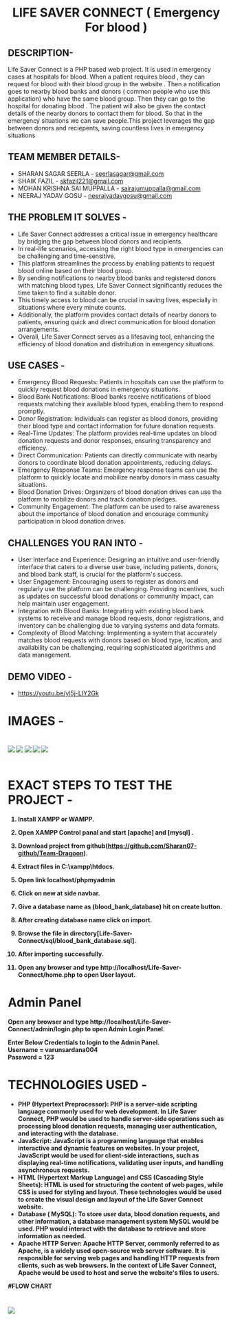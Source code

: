 <h1 align="center">
  LIFE SAVER CONNECT ( Emergency For blood )
</h1>


## DESCRIPTION-

Life Saver Connect is a PHP based web project. It is used in emergency cases at hospitals for blood. When a patient requires blood , they can request for blood with their blood group in the website . Then a notification goes to nearby blood banks and donors ( common people who use this application) who have the same blood group. Then they can go to the hospital for donating blood . The patient will also be given the contact details of the nearby donors to contact them for blood. So that in the emergency situations we can save people.This project leverages the gap between donors and reciepents, saving countless lives in emergency situations

## TEAM MEMBER DETAILS-

- SHARAN SAGAR SEERLA - seerlasagar@gmail.com  
- SHAIK FAZIL - skfazil221@gmail.com 
- MOHAN KRISHNA SAI MUPPALLA - sairajumuppalla@gmail.com        
- NEERAJ YADAV GOSU - neerajyadavgosu@gmail.com

## THE PROBLEM IT SOLVES - 

- Life Saver Connect addresses a critical issue in emergency healthcare by bridging the gap between blood donors and recipients.
- In real-life scenarios, accessing the right blood type in emergencies can be challenging and time-sensitive.
- This platform streamlines the process by enabling patients to request blood online based on their blood group.
- By sending notifications to nearby blood banks and registered donors with matching blood types, Life Saver Connect significantly reduces the time taken to find a suitable donor.
- This timely access to blood can be crucial in saving lives, especially in situations where every minute counts.
- Additionally, the platform provides contact details of nearby donors to patients, ensuring quick and direct communication for blood donation arrangements.
- Overall, Life Saver Connect serves as a lifesaving tool, enhancing the efficiency of blood donation and distribution in emergency situations.

## USE CASES -

- Emergency Blood Requests: Patients in hospitals can use the platform to quickly request blood donations in emergency situations.
- Blood Bank Notifications: Blood banks receive notifications of blood requests matching their available blood types, enabling them to respond promptly.
- Donor Registration: Individuals can register as blood donors, providing their blood type and contact information for future donation requests.
- Real-Time Updates: The platform provides real-time updates on blood donation requests and donor responses, ensuring transparency and efficiency.
- Direct Communication: Patients can directly communicate with nearby donors to coordinate blood donation appointments, reducing delays.
- Emergency Response Teams: Emergency response teams can use the platform to quickly locate and mobilize nearby donors in mass casualty situations.
- Blood Donation Drives: Organizers of blood donation drives can use the platform to mobilize donors and track donation pledges.
- Community Engagement: The platform can be used to raise awareness about the importance of blood donation and encourage community participation in blood donation drives.

## CHALLENGES YOU RAN INTO -

- User Interface and Experience: Designing an intuitive and user-friendly interface that caters to a diverse user base, including patients, donors, and blood bank staff, is crucial for the platform's success.
- User Engagement: Encouraging users to register as donors and regularly use the platform can be challenging. Providing incentives, such as updates on successful blood donations or community impact, can help maintain user engagement.
- Integration with Blood Banks: Integrating with existing blood bank systems to receive and manage blood requests, donor registrations, and inventory can be challenging due to varying systems and data formats.
- Complexity of Blood Matching: Implementing a system that accurately matches blood requests with donors based on blood type, location, and availability can be challenging, requiring sophisticated algorithms and data management.

## DEMO VIDEO -
- https://youtu.be/yl5j-LIY2Gk

# IMAGES - 
   
<h3>  </h3>
<br><b>
   

   <img src="https://github.com/Sharan07-github/Team-Dragoon/assets/146647144/438b6a5f-c688-446a-a01c-79eddea91ee9">
   <img src="https://github.com/Sharan07-github/Team-Dragoon/assets/146647144/8c87416b-3b35-4cf9-9e80-b9ea7a006ecc">
   <img src="https://github.com/Sharan07-github/Team-Dragoon/assets/146647144/fb0b85a3-1566-48b1-8a63-7fdf8838f05e">
   <img src="https://github.com/Sharan07-github/Team-Dragoon/assets/146647144/c15cc26a-f29e-4317-965a-d511c5d9d29b">
   <img src="https://github.com/Sharan07-github/Team-Dragoon/assets/146647144/59e957c4-c547-457d-b863-0e46c60f9c89">

   <br>
   <br>

  

# EXACT STEPS TO TEST THE PROJECT -

1. Install XAMPP or WAMPP.

2. Open XAMPP Control panal and start [apache] and [mysql] .

3. Download project from github(https://github.com/Sharan07-github/Team-Dragoon).
     
4. Extract files in C:\xampp\htdocs.

5. Open link localhost/phpmyadmin

6. Click on new at side navbar.

7. Give a database name as (blood_bank_database) hit on create button.

8. After creating database name click on import.

9. Browse the file in directory[Life-Saver-Connect/sql/blood_bank_database.sql].

10. After importing successfully.

11. Open any browser and type http://localhost/Life-Saver-Connect/home.php to open User layout.
     
# Admin Panel
   Open any browser and type http://localhost/Life-Saver-Connect/admin/login.php to open Admin Login Panel.
   
   Enter Below Credentials to login to the Admin Panel.<br>
   <b> Username = </b> varunsardana004<br>
   <b>Password = </b> 123

# TECHNOLOGIES USED -
- PHP (Hypertext Preprocessor): PHP is a server-side scripting language commonly used for web development. In Life Saver Connect, PHP would be used to handle server-side operations such as processing blood donation requests, managing user authentication, and interacting with the database.
- JavaScript: JavaScript is a programming language that enables interactive and dynamic features on websites. In your project, JavaScript would be used for client-side interactions, such as displaying real-time notifications, validating user inputs, and handling asynchronous requests.
- HTML (Hypertext Markup Language) and CSS (Cascading Style Sheets): HTML is used for structuring the content of web pages, while CSS is used for styling and layout. These technologies would be used to create the visual design and layout of the Life Saver Connect website.
- Database ( MySQL): To store user data, blood donation requests, and other information, a database management system MySQL would be used. PHP would interact with the database to retrieve and store information as needed.
- Apache HTTP Server: Apache HTTP Server, commonly referred to as Apache, is a widely used open-source web server software. It is responsible for serving web pages and handling HTTP requests from clients, such as web browsers. In the context of Life Saver Connect, Apache would be used to host and serve the website's files to users.

#FLOW CHART
<h3>  </h3>
<br><b>
   
 <img src="https://github.com/Sharan07-github/Team-Dragoon/assets/146647144/7ec1e701-6932-4f42-8bf8-4b06c3ce768e">
<br>
   <br>

 

